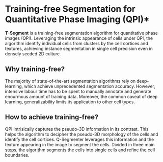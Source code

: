 # Training-free Segmentation for Quantitative Phase Imaging (QPI)*

**T-Segment** is a training-free segmentation algorithm for quantitative phase images (QPI). Leveraging the intrinsic appearance of cells under QPI, the algorithm identify individual cells from clusters by the cell cortices and textures, achieving instance segmentation in single cell precision even in densely seeded 2D culture.

## Why training-free?
The majority of state-of-the-art segmentation algorithms rely on deep-learning, which achieve unprecedented segmentation accuracy. However, intensive labour time has to be spent to manually annotate and generate enourmous amount of training data. Moreover, the common caveat of deep learning, generalizability limits its application to other cell types.

## How to achieve training-free?
QPI intrisically captures the pseudo-3D information in its contrast. This helps the algorithm to decipher the pseudo-3D morphology of the cells and identify the cell cortices. Q-Segmenter leverages this information and the texture appearing in the image to segment the cells. Divided in three main steps, the algorithm segments the cells into single cells and refine the cell boundaries. 
